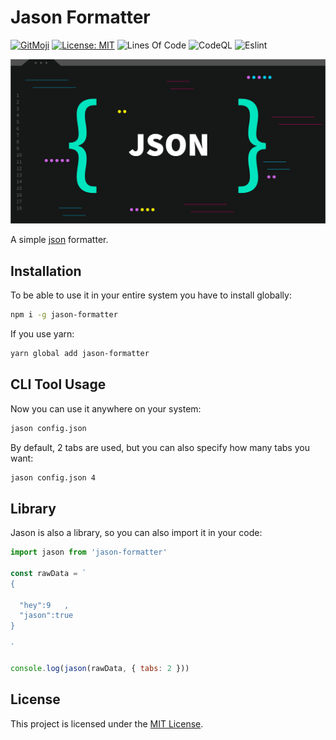 # Jason Formatter

[![GitMoji](https://img.shields.io/badge/Gitmoji-%F0%9F%8E%A8%20-FFDD67.svg)](https://gitmoji.dev)
[![License: MIT](https://img.shields.io/badge/License-MIT-blue.svg)](https://opensource.org/licenses/MIT)
![Lines Of Code](https://img.shields.io/tokei/lines/github.com/UltiRequiem/jason-formatter?color=blue&label=Total%20Lines)
![CodeQL](https://github.com/UltiRequiem/jason-formatter/workflows/CodeQL/badge.svg)
![Eslint](https://github.com/UltiRequiem/jason-formatter/workflows/Eslint/badge.svg)

![Cover](./assets/cover.png)

A simple [json](https://json.org) formatter.

## Installation

To be able to use it in your entire system you have to install globally:

```bash
npm i -g jason-formatter
```

If you use yarn:

```bash
yarn global add jason-formatter
```

## CLI Tool Usage

Now you can use it anywhere on your system:

```bash
jason config.json
```

By default, 2 tabs are used, but you can also specify how many tabs you want:

```bash
jason config.json 4
```

## Library

Jason is also a library, so you can also import it in your code:

```javascript
import jason from 'jason-formatter'

const rawData = `
{

  "hey":9   ,
  "jason":true
}

`

console.log(jason(rawData, { tabs: 2 }))
```

## License

This project is licensed under the [MIT License](./LICENSE.md).
